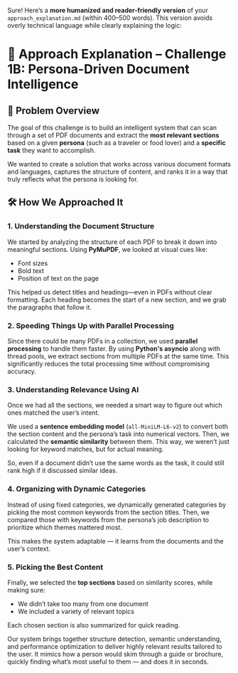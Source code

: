 Sure! Here’s a **more humanized and reader-friendly version** of your `approach_explanation.md` (within 400–500 words). This version avoids overly technical language while clearly explaining the logic:


# 🧠 Approach Explanation – Challenge 1B: Persona-Driven Document Intelligence

## 👤 Problem Overview

The goal of this challenge is to build an intelligent system that can scan through a set of PDF documents and extract the **most relevant sections** based on a given **persona** (such as a traveler or food lover) and a **specific task** they want to accomplish.

We wanted to create a solution that works across various document formats and languages, captures the structure of content, and ranks it in a way that truly reflects what the persona is looking for.


## 🛠️ How We Approached It

### 1. **Understanding the Document Structure**

We started by analyzing the structure of each PDF to break it down into meaningful sections. Using **PyMuPDF**, we looked at visual cues like:

* Font sizes
* Bold text
* Position of text on the page

This helped us detect titles and headings—even in PDFs without clear formatting. Each heading becomes the start of a new section, and we grab the paragraphs that follow it.

### 2. **Speeding Things Up with Parallel Processing**

Since there could be many PDFs in a collection, we used **parallel processing** to handle them faster. By using **Python's asyncio** along with thread pools, we extract sections from multiple PDFs at the same time. This significantly reduces the total processing time without compromising accuracy.


### 3. **Understanding Relevance Using AI**

Once we had all the sections, we needed a smart way to figure out which ones matched the user’s intent.

We used a **sentence embedding model** (`all-MiniLM-L6-v2`) to convert both the section content and the persona’s task into numerical vectors. Then, we calculated the **semantic similarity** between them. This way, we weren’t just looking for keyword matches, but for actual meaning.

So, even if a document didn’t use the same words as the task, it could still rank high if it discussed similar ideas.


### 4. **Organizing with Dynamic Categories**

Instead of using fixed categories, we dynamically generated categories by picking the most common keywords from the section titles. Then, we compared those with keywords from the persona’s job description to prioritize which themes mattered most.

This makes the system adaptable — it learns from the documents and the user’s context.


### 5. **Picking the Best Content**

Finally, we selected the **top sections** based on similarity scores, while making sure:

* We didn’t take too many from one document
* We included a variety of relevant topics

Each chosen section is also summarized for quick reading.


Our system brings together structure detection, semantic understanding, and performance optimization to deliver highly relevant results tailored to the user. It mimics how a person would skim through a guide or brochure, quickly finding what’s most useful to them — and does it in seconds.


